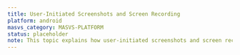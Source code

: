```yaml
---
title: User-Initiated Screenshots and Screen Recording
platform: android
masvs_category: MASVS-PLATFORM
status: placeholder
note: This topic explains how user-initiated screenshots and screen recordings work on Android.
---
```

